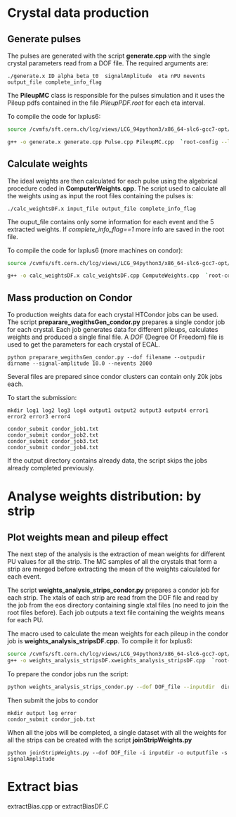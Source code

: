 # Crystal data production

## Generate pulses

The pulses are generated with the script **generate.cpp** with the single crystal parameters read from a DOF file. 
The required arguments are:
```
./generate.x ID alpha beta t0  signalAmplitude  eta nPU nevents  output_file complete_info_flag
```

The **PileupMC** class is responsible for the pulses simulation and it uses the Pileup pdfs contained in the file *PileupPDF.root* for each eta interval. 

To compile the code for lxplus6:
```bash
source /cvmfs/sft.cern.ch/lcg/views/LCG_94python3/x86_64-slc6-gcc7-opt/setup.sh

g++ -o generate.x generate.cpp Pulse.cpp PileupMC.cpp  `root-config --libs --cflags`
```

## Calculate weights
The ideal weights are then calculated for each pulse using the algebrical procedure coded in **ComputerWeights.cpp**. 
The script used to calculate all the weights using as input the root files containing the pulses is: 

```
./calc_weightsDF.x input_file output_file complete_info_flag
```
The ouput_file contains only some information for each event and the 5 extracted weights. 
If *complete_info_flag==1* more info are saved in the root file.

To compile the code for lxplus6 (more machines on condor):
```bash
source /cvmfs/sft.cern.ch/lcg/views/LCG_94python3/x86_64-slc6-gcc7-opt/setup.sh

g++ -o calc_weightsDF.x calc_weightsDF.cpp ComputeWeights.cpp  `root-config --libs --cflags` `clhep-config --include` `clhep-config --libs` 
```

## Mass production on Condor
To production weights data for each crystal HTCondor jobs can be used. The script **preparare_wegithsGen_condor.py** 
prepares a single condor job for each crystal. Each job generates data for different pileups, calculates weights and produced a single final file.  A *DOF* (Degree Of Freedom) file is used to get the parameters for each crystal of ECAL. 

```
python preparare_wegithsGen_condor.py --dof filename --outpudir dirname --signal-amplitude 10.0 --nevents 2000
```
Several files are prepared since condor clusters can contain only 20k jobs each. 

To start the submission:
```
mkdir log1 log2 log3 log4 output1 output2 output3 output4 error1 error2 error3 error4

condor_submit condor_job1.txt
condor_submit condor_job2.txt
condor_submit condor_job3.txt
condor_submit condor_job4.txt
```

If the output directory contains already data, the script skips the jobs already completed previously. 

# Analyse weights distribution: by strip

## Plot weights mean and pileup effect

The next step of the analysis is the extraction of mean weights for different PU values for all the strip. The MC samples of all the crystals that form a strip are merged before extracting the mean of the weights calculated for each event. 

The script **weights_analysis_strips_condor.py** prepares a condor job for each strip. The xtals of each strip are read from the DOF file and read by the job from the eos directory containing single xtal files (no need to join the root files before).
Each job outputs a text file containing the weights means for each PU. 

The macro used to calculate the mean weights for each pileup in the condor job is **weights_analysis_stripsDF.cpp**. To compile it for lxplus6:

```bash
source /cvmfs/sft.cern.ch/lcg/views/LCG_94python3/x86_64-slc6-gcc7-opt/setup.sh
g++ -o weights_analysis_stripsDF.xweights_analysis_stripsDF.cpp  `root-config --libs --cflags`
```

To prepare the condor jobs run the script:
```bash
python weights_analysis_strips_condor.py --dof DOF_file --inputdir  directory_xtal_data --outputdir eos_dir -s signalAmplitude
```
Then submit the jobs to condor
```
mkdir output log error
condor_submit condor_job.txt
```

When all the jobs will be completed, a single dataset with all the weights for all the strips can be created with the script **joinStripWeights.py**

```
python joinStripWeights.py --dof DOF_file -i inputdir -o outputfile -s signalAmplitude
```


# Extract bias 

extractBias.cpp or extractBiasDF.C



